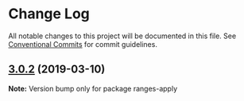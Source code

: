 # Change Log

All notable changes to this project will be documented in this file.
See [Conventional Commits](https://conventionalcommits.org) for commit guidelines.

## [3.0.2](https://gitlab.com/codsen/codsen/compare/ranges-apply@3.0.1...ranges-apply@3.0.2) (2019-03-10)

**Note:** Version bump only for package ranges-apply
